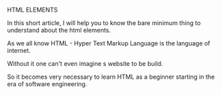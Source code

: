 HTML ELEMENTS

In this short article, I will help you to know the bare minimum thing to understand about the html elements.

As we all know HTML - Hyper Text Markup Language is the language of internet.

Without it one can't even imagine s website to be build.

So it becomes very necessary to learn HTML as a beginner starting in the era of software engineering.
